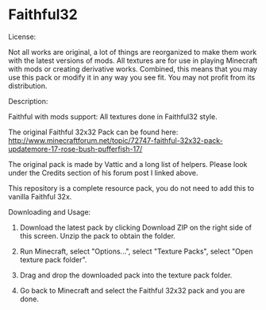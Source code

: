 Faithful32
==========

License:

Not all works are original, a lot of things are reorganized to make them work with the latest versions of mods.
All textures are for use in playing Minecraft with mods or creating derivative works.
Combined, this means that you may use this pack or modify it in any way you see fit. You may not profit from its distribution.


Description:

Faithful with mods support: All textures done in Faithful32 style.

The original Faithful 32x32 Pack can be found here: http://www.minecraftforum.net/topic/72747-faithful-32x32-pack-updatemore-17-rose-bush-pufferfish-17/

The original pack is made by Vattic and a long list of helpers. Please look under the Credits section of his forum post I linked above.

This repository is a complete resource pack, you do not need to add this to vanilla Faithful 32x.


Downloading and Usage:

1) Download the latest pack by clicking Download ZIP on the right side of this screen. Unzip the pack to obtain the folder.

2) Run Minecraft, select "Options...", select "Texture Packs", select "Open texture pack folder".

3) Drag and drop the downloaded pack into the texture pack folder.

4) Go back to Minecraft and select the Faithful 32x32 pack and you are done.